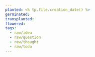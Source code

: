 ```yaml
---
planted: <% tp.file.creation_date() %>
germinated:
transplanted:
flowered:
tags:
  - raw/idea
  - raw/question
  - raw/thought
  - raw/todo
---
```

